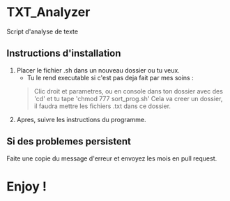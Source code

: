 # TXT_Analyzer

Script d'analyse de texte

## Instructions d'installation

1. Placer le fichier .sh dans un nouveau dossier ou tu veux.
   * Tu le rend executable si c'est pas deja fait par mes soins :
   > Clic droit et parametres, ou en console dans ton dossier avec des 'cd' et tu tape 'chmod 777 sort_prog.sh'
   > Cela va creer un dossier, il faudra mettre les fichiers .txt dans ce dossier.
2. Apres, suivre les instructions du programme.

## Si des problemes persistent

Faite une copie du message d'erreur et envoyez les mois en pull request.

# Enjoy !

